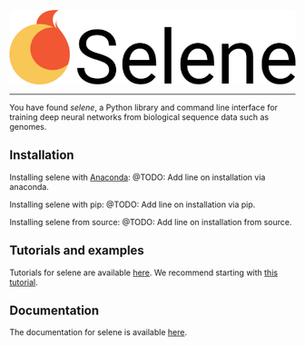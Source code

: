 ![logo](docs/source/_static/img/selene_logo.png)

---

You have found *selene*, a Python library and command line interface for training deep neural networks from biological sequence data such as genomes.

## Installation

Installing selene with [Anaconda](https://www.anaconda.com/download/):
@TODO: Add line on installation via anaconda.

Installing selene with pip:
@TODO: Add line on installation via pip.

Installing selene from source:
@TODO: Add line on installation from source.


## Tutorials and examples

Tutorials for selene are available [here](https://selene.flatironinstitute.org/tutorials/).
We recommend starting with [this tutorial](https://selene.flatironinstitute.org/tutorials/getting_started_with_selene.html).

## Documentation

The documentation for selene is available [here](https://selene.flatironinstitute.org/docs/).

